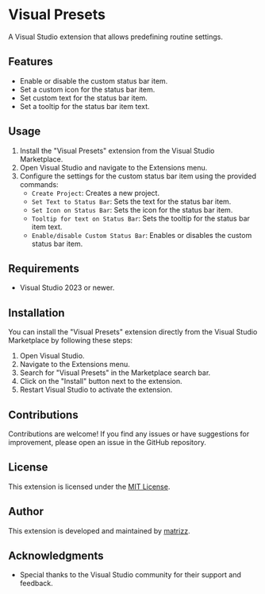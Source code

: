 # Visual Presets

A Visual Studio extension that allows predefining routine settings.

## Features

- Enable or disable the custom status bar item.
- Set a custom icon for the status bar item.
- Set custom text for the status bar item.
- Set a tooltip for the status bar item text.

## Usage

1. Install the "Visual Presets" extension from the Visual Studio Marketplace.
2. Open Visual Studio and navigate to the Extensions menu.
3. Configure the settings for the custom status bar item using the provided commands:
   - `Create Project`: Creates a new project.
   - `Set Text to Status Bar`: Sets the text for the status bar item.
   - `Set Icon on Status Bar`: Sets the icon for the status bar item.
   - `Tooltip for text on Status Bar`: Sets the tooltip for the status bar item text.
   - `Enable/disable Custom Status Bar`: Enables or disables the custom status bar item.

## Requirements

- Visual Studio 2023 or newer.

## Installation

You can install the "Visual Presets" extension directly from the Visual Studio Marketplace by following these steps:

1. Open Visual Studio.
2. Navigate to the Extensions menu.
3. Search for "Visual Presets" in the Marketplace search bar.
4. Click on the "Install" button next to the extension.
5. Restart Visual Studio to activate the extension.

## Contributions

Contributions are welcome! If you find any issues or have suggestions for improvement, please open an issue in the GitHub repository.

## License

This extension is licensed under the [MIT License](LICENSE).

## Author

This extension is developed and maintained by [matrizz](https://github.com/matrizz).

## Acknowledgments

- Special thanks to the Visual Studio community for their support and feedback.
